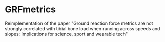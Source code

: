# GRFmetrics
Reimplementation of the paper "Ground reaction force metrics are not strongly correlated with tibial bone load when running across speeds and slopes: Implications for science, sport and wearable tech"
